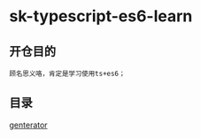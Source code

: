 # sk-typescript-es6-learn

## 开仓目的
    顾名思义咯，肯定是学习使用ts+es6；

## 目录

[genterator](./src/app/generator/)
